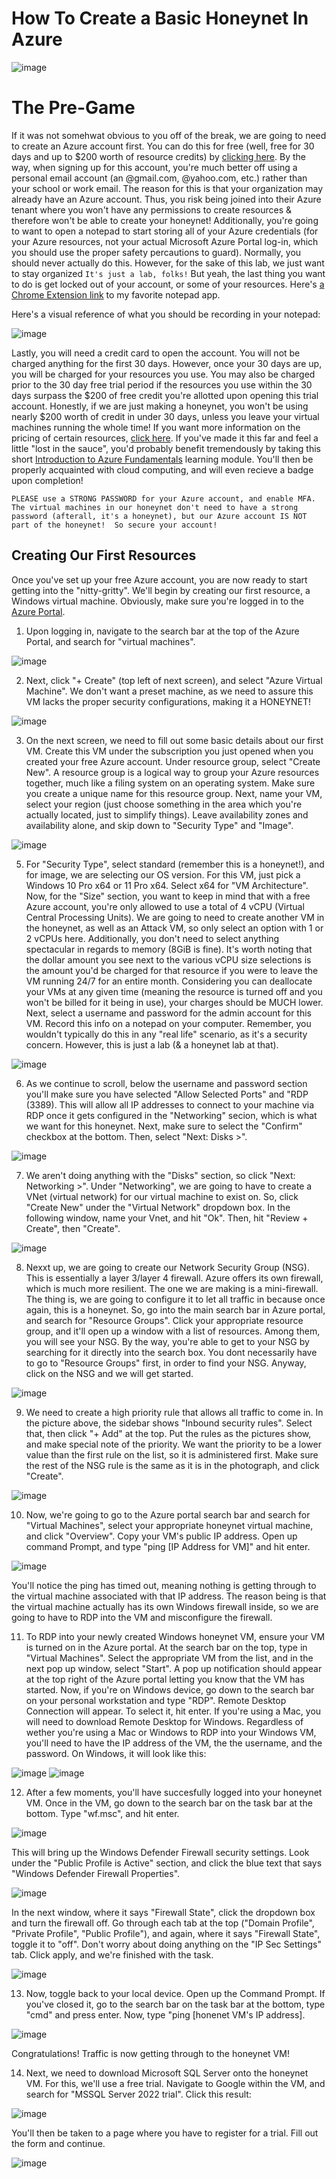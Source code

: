 # How To Create a Basic Honeynet In Azure

![image](https://github.com/Hank-Rutherford-Hill/How-To-Create-a-Basic-Honeynet-In-Azure/assets/143474898/412575b5-39c9-4d4a-a220-d3486f67cd4c)

# The Pre-Game

If it was not somehwat obvious to you off of the break, we are going to need to create an Azure account first.  You can do this for free (well, free for 30 days and up to $200 worth of resource credits) by [clicking here](https://azure.microsoft.com/en-us/free/).  By the way, when signing up for this account, you're much better off using a personal email account (an @gmail.com, @yahoo.com, etc.) rather than your school or work email.  The reason for this is that your organization may already have an Azure account.  Thus, you risk being joined into their Azure tenant where you won't have any permissions to create resources & therefore won't be able to create your honeynet!  Additionally, you're going to want to open a notepad to start storing all of your Azure credentials (for your Azure resources, not your actual Microsoft Azure Portal log-in, which you should use the proper safety percautions to guard).  Normally, you should never actually do this.  However, for the sake of this lab, we just want to stay organized ```It's just a lab, folks!``` But yeah, the last thing you want to do is get locked out of your account, or some of your resources.  Here's [a Chrome Extension link](https://chrome.google.com/webstore/detail/note-board-sticky-notes-a/goficmpcgcnombioohjcgdhbaloknabb) to my favorite notepad app.  

Here's a visual reference of what you should be recording in your notepad:

![image](https://github.com/Hank-Rutherford-Hill/How-To-Create-a-Basic-Honeynet-In-Azure/assets/143474898/4147be9a-77f5-4288-8b5b-fd69904512b4)


Lastly, you will need a credit card to open the account.  You will not be charged anything for the first 30 days.  However, once your 30 days are up, you will be charged for your resources you use.  You may also be charged prior to the 30 day free trial period if the resources you use within the 30 days surpass the $200 of free credit you're allotted upon opening this trial account.  Honestly, if we are just making a honeynet, you won't be using nearly $200 worth of credit in under 30 days, unless you leave your virtual machines running the whole time!  If you want more information on the pricing of certain resources, [click here](https://azure.microsoft.com/en-us/pricing/details/cloud-services/).  If you've made it this far and feel a little "lost in the sauce", you'd probably benefit tremendously by taking this short [Introduction to Azure Fundamentals](https://learn.microsoft.com/en-us/training/modules/describe-cloud-compute/1-introduction-microsoft-azure-fundamentals?source=recommendations) learning module.  You'll then be properly acquainted with cloud computing, and will even recieve a badge upon completion!


```PLEASE use a STRONG PASSWORD for your Azure account, and enable MFA.  The virtual machines in our honeynet don't need to have a strong password (afterall, it's a honeynet), but our Azure account IS NOT part of the honeynet!  So secure your account!```

## Creating Our First Resources

Once you've set up your free Azure account, you are now ready to start getting into the "nitty-gritty".  We'll begin by creating our first resource, a Windows virtual machine.  Obviously, make sure you're logged in to the [Azure Portal](https://portal.azure.com).  

1. Upon logging in, navigate to the search bar at the top of the Azure Portal, and search for "virtual machines".

![image](https://github.com/Hank-Rutherford-Hill/How-To-Create-a-Basic-Honeynet-In-Azure/assets/143474898/9f89b1d7-15f1-4913-a55a-98572f557a67)

2. Next, click "+ Create" (top left of next screen), and select "Azure Virtual Machine".  We don't want a preset machine, as we need to assure this VM lacks the proper security configurations, making it a HONEYNET!

![image](https://github.com/Hank-Rutherford-Hill/How-To-Create-a-Basic-Honeynet-In-Azure/assets/143474898/9a6a4ac9-b27a-4961-a084-6b9a1d0af5a9)

3. On the next screen, we need to fill out some basic details about our first VM.  Create this VM under the subscription you just opened when you created your free Azure account.  Under resource group, select "Create New".  A resource group is a logical way to group your Azure resources together, much like a filing system on an operating system.  Make sure you create a unique name for this resource group.  Next, name your VM, select your region (just choose something in the area which you're actually located, just to simplify things).  Leave availability zones and availability alone, and skip down to "Security Type" and "Image".

![image](https://github.com/Hank-Rutherford-Hill/How-To-Create-a-Basic-Honeynet-In-Azure/assets/143474898/13e7a288-eda4-4eb3-bcd4-1def0ef07a27)

5. For "Security Type", select standard (remember this is a honeynet!), and for image, we are selecting our OS version.  For this VM, just pick a Windows 10 Pro x64 or 11 Pro x64.  Select x64 for "VM Architecture".  Now, for the "Size" section, you want to keep in mind that with a free Azure account, you're only allowed to use a total of 4 vCPU (Virtual Central Processing Units).  We are going to need to create another VM in the honeynet, as well as an Attack VM, so only select an option with 1 or 2 vCPUs here.  Additionally, you don't need to select anything spectacular in regards to memory (8GiB is fine).  It's worth noting that the dollar amount you see next to the various vCPU size selections is the amount you'd be charged for that resource if you were to leave the VM running 24/7 for an entire month.  Considering you can deallocate your VMs at any given time (meaning the resource is turned off and you won't be billed for it being in use), your charges should be MUCH lower.  Next, select a username and password for the admin account for this VM.  Record this info on a notepad on your computer.  Remember, you wouldn't typically do this in any "real life" scenario, as it's a security concern.  However, this is just a lab (& a honeynet lab at that). 

![image](https://github.com/Hank-Rutherford-Hill/How-To-Create-a-Basic-Honeynet-In-Azure/assets/143474898/638616d1-b477-4dec-a944-7eeb3692b52f)

6. As we continue to scroll, below the username and password section you'll make sure you have selected "Allow Selected Ports" and "RDP (3389).  This will allow all IP addresses to connect to your machine via RDP once it gets configured in the "Networking" secion, which is what we want for this honeynet.  Next, make sure to select the "Confirm" checkbox at the bottom.  Then, select "Next: Disks >".

![image](https://github.com/Hank-Rutherford-Hill/How-To-Create-a-Basic-Honeynet-In-Azure/assets/143474898/cace74e6-aa1b-4a14-bfdc-3895baa8c8db)


7. We aren't doing anything with the "Disks" section, so click "Next: Networking >".  Under "Networking", we are going to have to create a VNet (virtual network) for our virtual machine to exist on.  So, click "Create New" under the "Virtual Network" dropdown box.  In the following window, name your Vnet, and hit "Ok".  Then, hit "Review + Create", then "Create".

![image](https://github.com/Hank-Rutherford-Hill/How-To-Create-a-Basic-Honeynet-In-Azure/assets/143474898/d9298605-905e-4409-9f52-fabbea765e00)


8. Nexxt up, we are going to create our Network Security Group (NSG).  This is essentially a layer 3/layer 4 firewall.  Azure offers its own firewall, which is much more resilient.  The one we are making is a mini-firewall.  The thing is, we are going to configure it to let all traffic in because once again, this is a honeynet.  So, go into the main search bar in Azure portal, and search for "Resource Groups".  Click your appropriate resource group, and it'll open up a window with a list of resources.  Among them, you will see your NSG.  By the way, you're able to get to your NSG by searching for it directly into the search box.  You dont necessarily have to go to "Resource Groups" first, in order to find your NSG.  Anyway, click on the NSG and we will get started.

![image](https://github.com/Hank-Rutherford-Hill/How-To-Create-a-Basic-Honeynet-In-Azure/assets/143474898/7455d394-48cb-4579-954d-cff7d9b05fbf)

9. We need to create a high priority rule that allows all traffic to come in.  In the picture above, the sidebar shows "Inbound security rules".  Select that, then click "+ Add" at the top.  Put the rules as the pictures show, and make special note of the priority.  We want the priority to be a lower value than the first rule on the list, so it is administered first.  Make sure the rest of the NSG rule is the same as it is in the photograph, and click "Create".

![image](https://github.com/Hank-Rutherford-Hill/How-To-Create-a-Basic-Honeynet-In-Azure/assets/143474898/c9aa166c-4073-47c0-a7b9-38780d7bed83)

10. Now, we're going to go to the Azure portal search bar and search for "Virtual Machines", select your appropriate honeynet virtual machine, and click "Overview".  Copy your VM's public IP address.  Open up command Prompt, and type "ping [IP Address for VM]" and hit enter.

![image](https://github.com/Hank-Rutherford-Hill/How-To-Create-a-Basic-Honeynet-In-Azure/assets/143474898/d30c94d7-e2ff-48a4-99d7-b46d1fe37c46)

You'll notice the ping has timed out, meaning nothing is getting through to the virtual machine associated with that IP address.  The reason being is that the virtual machine actually has its own Windows firewall inside, so we are going to have to RDP into the VM and misconfigure the firewall.

11.  To RDP into your newly created Windows honeynet VM, ensure your VM is turned on in the Azure portal.  At the search bar on the top, type in "Virtual Machines".  Select the appropriate VM from the list, and in the next pop up window, select "Start".  A pop up notification should appear at the top right of the Azure portal letting you know that the VM has started.  Now, if you're on Windows device, go down to the search bar on your personal workstation and type "RDP".  Remote Desktop Connection will appear.  To select it, hit enter.  If you're using a Mac, you will need to download Remote Desktop for Windows. Regardless of wether you're using a Mac or Windows to RDP into your Windows VM, you'll need to have the IP address of the VM, the the username, and the password.  On Windows, it will look like this:

![image](https://github.com/Hank-Rutherford-Hill/How-To-Create-a-Basic-Honeynet-In-Azure/assets/143474898/5cb20c6c-05bd-4785-a8eb-27147cf46f5a)
![image](https://github.com/Hank-Rutherford-Hill/How-To-Create-a-Basic-Honeynet-In-Azure/assets/143474898/da75cd4a-2512-45e8-90b1-16883cf6034d)

12.  After a few moments, you'll have succesfully logged into your honeynet VM.  Once in the VM, go down to the search bar on the task bar at the bottom.  Type "wf.msc", and hit enter.

![image](https://github.com/Hank-Rutherford-Hill/How-To-Create-a-Basic-Honeynet-In-Azure/assets/143474898/46e1fcee-8a83-49b4-85c5-45ba019c9c75)

This will bring up the Windows Defender Firewall security settings.  Look under the "Public Profile is Active" section, and click the blue text that says "Windows Defender Firewall Properties".

![image](https://github.com/Hank-Rutherford-Hill/How-To-Create-a-Basic-Honeynet-In-Azure/assets/143474898/3fde2ef0-aa83-429c-abea-a25e607d4776)

In the next window, where it says "Firewall State", click the dropdown box and turn the firewall off.  Go through each tab at the top ("Domain Profile", "Private Profile", "Public Profile"), and again, where it says "Firewall State", toggle it to "off".  Don't worry about doing anything on the "IP Sec Settings" tab.  Click apply, and we're finished with the task.

![image](https://github.com/Hank-Rutherford-Hill/How-To-Create-a-Basic-Honeynet-In-Azure/assets/143474898/832564c3-84a1-45f8-ae58-0a5a1d9c8e50)

13.  Now, toggle back to your local device.  Open up the Command Prompt.  If you've closed it, go to the search bar on the task bar at the bottom, type "cmd" and press enter.  Now, type "ping [honenet VM's IP address].

![image](https://github.com/Hank-Rutherford-Hill/How-To-Create-a-Basic-Honeynet-In-Azure/assets/143474898/cf176609-4f17-42fa-84e2-167175aaf884)

Congratulations!  Traffic is now getting through to the honeynet VM!

14.  Next, we need to download Microsoft SQL Server onto the honeynet VM.  For this, we'll use a free trial.  Navigate to Google within the VM, and search for "MSSQL Server 2022 trial".  Click this result:

![image](https://github.com/Hank-Rutherford-Hill/How-To-Create-a-Basic-Honeynet-In-Azure/assets/143474898/584ead2d-9298-4136-bc5d-c45e2288404c)

You'll then be taken to a page where you have to register for a trial.  Fill out the form and continue.

![image](https://github.com/Hank-Rutherford-Hill/How-To-Create-a-Basic-Honeynet-In-Azure/assets/143474898/968d19d8-0f84-4cdc-9d57-90ceb23c9f9e)

